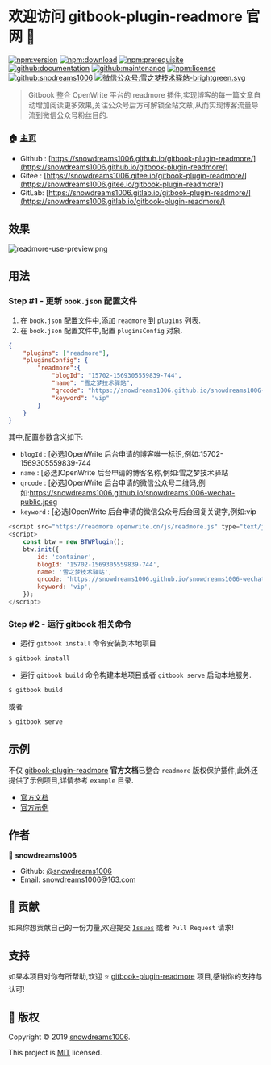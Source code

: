# 欢迎访问 gitbook-plugin-readmore 官网 👋

[![npm:version](https://img.shields.io/npm/v/gitbook-plugin-readmore.svg)](https://www.npmjs.com/package/gitbook-plugin-readmore)
[![npm:download](https://img.shields.io/npm/dt/gitbook-plugin-readmore.svg)](https://www.npmjs.com/package/gitbook-plugin-readmore)
[![npm:prerequisite](https://img.shields.io/badge/gitbook-%3E%3D2.4.3-blue.svg)](https://www.npmjs.com/package/gitbook-plugin-readmore)
[![github:documentation](https://img.shields.io/badge/documentation-yes-brightgreen.svg)](https://github.com/snowdreams1006/gitbook-plugin-readmore#readme)
[![github:maintenance](https://img.shields.io/badge/Maintained%3F-yes-green.svg)](https://github.com/snowdreams1006/gitbook-plugin-readmore/graphs/commit-activity)
[![npm:license](https://img.shields.io/npm/l/gitbook-plugin-readmore.svg)](https://github.com/snowdreams1006/gitbook-plugin-readmore/blob/master/LICENSE)
[![github:snodreams1006](https://img.shields.io/badge/github-snowdreams1006-brightgreen.svg)](https://github.com/snowdreams1006)
[![微信公众号:雪之梦技术驿站-brightgreen.svg](https://img.shields.io/badge/%E5%BE%AE%E4%BF%A1%E5%85%AC%E4%BC%97%E5%8F%B7-%E9%9B%AA%E4%B9%8B%E6%A2%A6%E6%8A%80%E6%9C%AF%E9%A9%BF%E7%AB%99-brightgreen.svg)](https://snowdreams1006.github.io/snowdreams1006-wechat-public.jpeg)

> Gitbook 整合 OpenWrite 平台的 readmore 插件,实现博客的每一篇文章自动增加阅读更多效果,关注公众号后方可解锁全站文章,从而实现博客流量导流到微信公众号粉丝目的.

### 🏠 [主页](https://github.com/snowdreams1006/gitbook-plugin-readmore#readme)

- Github : [https://snowdreams1006.github.io/gitbook-plugin-readmore/](https://snowdreams1006.github.io/gitbook-plugin-readmore/)
- Gitee : [https://snowdreams1006.gitee.io/gitbook-plugin-readmore/](https://snowdreams1006.gitee.io/gitbook-plugin-readmore/)
- GitLab: [https://snowdreams1006.gitlab.io/gitbook-plugin-readmore/](https://snowdreams1006.gitlab.io/gitbook-plugin-readmore/)

## 效果

![readmore-use-preview.png](readmore-use-preview.png)

## 用法

### Step #1 - 更新 `book.json` 配置文件

1. 在 `book.json` 配置文件中,添加 `readmore` 到 `plugins` 列表.
2. 在 `book.json` 配置文件中,配置 `pluginsConfig` 对象.

```json
{
    "plugins": ["readmore"],
    "pluginsConfig": {
        "readmore":{
            "blogId": "15702-1569305559839-744",
            "name": "雪之梦技术驿站",
            "qrcode": "https://snowdreams1006.github.io/snowdreams1006-wechat-public.jpeg",
            "keyword": "vip"
        }
    }
}
```

其中,配置参数含义如下: 

- `blogId` : [必选]OpenWrite 后台申请的博客唯一标识,例如:15702-1569305559839-744
- `name` : [必选]OpenWrite 后台申请的博客名称,例如:雪之梦技术驿站
- `qrcode` : [必选]OpenWrite 后台申请的微信公众号二维码,例如:https://snowdreams1006.github.io/snowdreams1006-wechat-public.jpeg
- `keyword` : [必选]OpenWrite 后台申请的微信公众号后台回复关键字,例如:vip

```js
<script src="https://readmore.openwrite.cn/js/readmore.js" type="text/javascript"></script>
<script>
    const btw = new BTWPlugin();
    btw.init({
        id: 'container',
        blogId: '15702-1569305559839-744',
        name: '雪之梦技术驿站',
        qrcode: 'https://snowdreams1006.github.io/snowdreams1006-wechat-public.jpeg',
        keyword: 'vip',
    });
</script>
```

### Step #2 - 运行 gitbook 相关命令

- 运行 `gitbook install` 命令安装到本地项目

```bash
$ gitbook install
```

- 运行 `gitbook build` 命令构建本地项目或者 `gitbook serve` 启动本地服务.

```bash
$ gitbook build
```

或者

```bash
$ gitbook serve
```

## 示例

不仅 [gitbook-plugin-readmore](https://github.com/snowdreams1006/gitbook-plugin-readmore) **官方文档**已整合 `readmore` 版权保护插件,此外还提供了示例项目,详情参考 `example` 目录.

- [官方文档](https://github.com/snowdreams1006/gitbook-plugin-readmore/tree/master/docs)
- [官方示例](https://github.com/snowdreams1006/gitbook-plugin-readmore/tree/master/example)

## 作者

👤 **snowdreams1006**

- Github: [@snowdreams1006](https://github.com/snowdreams1006)
- Email: [snowdreams1006@163.com](mailto:snowdreams1006@163.com)

## 🤝 贡献

如果你想贡献自己的一份力量,欢迎提交 [`Issues`](https://github.com/snowdreams1006/gitbook-plugin-readmore/issues) 或者 `Pull Request` 请求!

## 支持

如果本项目对你有所帮助,欢迎 ⭐️ [gitbook-plugin-readmore](https://github.com/snowdreams1006/gitbook-plugin-readmore) 项目,感谢你的支持与认可!

## 📝 版权

Copyright © 2019 [snowdreams1006](https://github.com/snowdreams1006).

This project is [MIT](https://github.com/snowdreams1006/gitbook-plugin-readmore/blob/master/LICENSE) licensed.